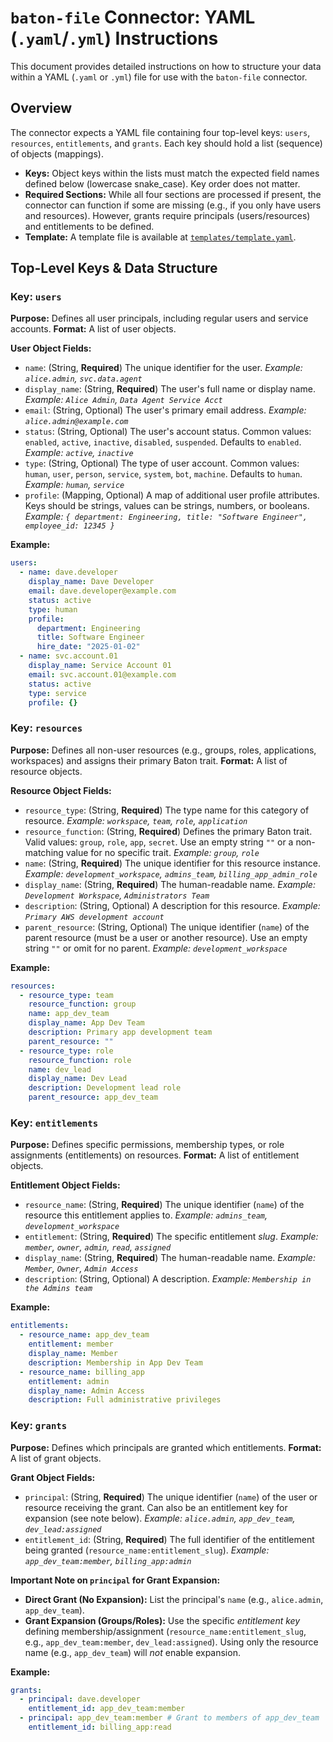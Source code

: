 # `baton-file` Connector: YAML (`.yaml`/`.yml`) Instructions

This document provides detailed instructions on how to structure your data within a YAML (`.yaml` or `.yml`) file for use with the `baton-file` connector.

## Overview

The connector expects a YAML file containing four top-level keys: `users`, `resources`, `entitlements`, and `grants`. Each key should hold a list (sequence) of objects (mappings).

*   **Keys:** Object keys within the lists must match the expected field names defined below (lowercase snake_case). Key order does not matter.
*   **Required Sections:** While all four sections are processed if present, the connector can function if some are missing (e.g., if you only have users and resources). However, grants require principals (users/resources) and entitlements to be defined.
*   **Template:** A template file is available at [`templates/template.yaml`](../templates/template.yaml).

## Top-Level Keys & Data Structure

### Key: `users`

**Purpose:** Defines all user principals, including regular users and service accounts.
**Format:** A list of user objects.

**User Object Fields:**

*   `name`: (String, **Required**) The unique identifier for the user. *Example: `alice.admin`, `svc.data.agent`*
*   `display_name`: (String, **Required**) The user's full name or display name. *Example: `Alice Admin`, `Data Agent Service Acct`*
*   `email`: (String, Optional) The user's primary email address. *Example: `alice.admin@example.com`*
*   `status`: (String, Optional) The user's account status. Common values: `enabled`, `active`, `inactive`, `disabled`, `suspended`. Defaults to `enabled`. *Example: `active`, `inactive`*
*   `type`: (String, Optional) The type of user account. Common values: `human`, `user`, `person`, `service`, `system`, `bot`, `machine`. Defaults to `human`. *Example: `human`, `service`*
*   `profile`: (Mapping, Optional) A map of additional user profile attributes. Keys should be strings, values can be strings, numbers, or booleans. *Example: `{ department: Engineering, title: "Software Engineer", employee_id: 12345 }`*

**Example:**
```yaml
users:
  - name: dave.developer
    display_name: Dave Developer
    email: dave.developer@example.com
    status: active
    type: human
    profile:
      department: Engineering
      title: Software Engineer
      hire_date: "2025-01-02"
  - name: svc.account.01
    display_name: Service Account 01
    email: svc.account.01@example.com
    status: active
    type: service
    profile: {}
```

### Key: `resources`

**Purpose:** Defines all non-user resources (e.g., groups, roles, applications, workspaces) and assigns their primary Baton trait.
**Format:** A list of resource objects.

**Resource Object Fields:**

*   `resource_type`: (String, **Required**) The type name for this category of resource. *Example: `workspace`, `team`, `role`, `application`*
*   `resource_function`: (String, **Required**) Defines the primary Baton trait. Valid values: `group`, `role`, `app`, `secret`. Use an empty string `""` or a non-matching value for no specific trait. *Example: `group`, `role`*
*   `name`: (String, **Required**) The unique identifier for this resource instance. *Example: `development_workspace`, `admins_team`, `billing_app_admin_role`*
*   `display_name`: (String, **Required**) The human-readable name. *Example: `Development Workspace`, `Administrators Team`*
*   `description`: (String, Optional) A description for this resource. *Example: `Primary AWS development account`*
*   `parent_resource`: (String, Optional) The unique identifier (`name`) of the parent resource (must be a user or another resource). Use an empty string `""` or omit for no parent. *Example: `development_workspace`*

**Example:**
```yaml
resources:
  - resource_type: team
    resource_function: group
    name: app_dev_team
    display_name: App Dev Team
    description: Primary app development team
    parent_resource: ""
  - resource_type: role
    resource_function: role
    name: dev_lead
    display_name: Dev Lead
    description: Development lead role
    parent_resource: app_dev_team
```

### Key: `entitlements`

**Purpose:** Defines specific permissions, membership types, or role assignments (entitlements) on resources.
**Format:** A list of entitlement objects.

**Entitlement Object Fields:**

*   `resource_name`: (String, **Required**) The unique identifier (`name`) of the resource this entitlement applies to. *Example: `admins_team`, `development_workspace`*
*   `entitlement`: (String, **Required**) The specific entitlement *slug*. *Example: `member`, `owner`, `admin`, `read`, `assigned`*
*   `display_name`: (String, **Required**) The human-readable name. *Example: `Member`, `Owner`, `Admin Access`*
*   `description`: (String, Optional) A description. *Example: `Membership in the Admins team`*

**Example:**
```yaml
entitlements:
  - resource_name: app_dev_team
    entitlement: member
    display_name: Member
    description: Membership in App Dev Team
  - resource_name: billing_app
    entitlement: admin
    display_name: Admin Access
    description: Full administrative privileges
```

### Key: `grants`

**Purpose:** Defines which principals are granted which entitlements.
**Format:** A list of grant objects.

**Grant Object Fields:**

*   `principal`: (String, **Required**) The unique identifier (`name`) of the user or resource receiving the grant. Can also be an entitlement key for expansion (see note below). *Example: `alice.admin`, `app_dev_team`, `dev_lead:assigned`*
*   `entitlement_id`: (String, **Required**) The full identifier of the entitlement being granted (`resource_name:entitlement_slug`). *Example: `app_dev_team:member`, `billing_app:admin`*

**Important Note on `principal` for Grant Expansion:**

*   **Direct Grant (No Expansion):** List the principal's `name` (e.g., `alice.admin`, `app_dev_team`).
*   **Grant Expansion (Groups/Roles):** Use the specific *entitlement key* defining membership/assignment (`resource_name:entitlement_slug`, e.g., `app_dev_team:member`, `dev_lead:assigned`). Using only the resource name (e.g., `app_dev_team`) will *not* enable expansion.

**Example:**
```yaml
grants:
  - principal: dave.developer
    entitlement_id: app_dev_team:member
  - principal: app_dev_team:member # Grant to members of app_dev_team
    entitlement_id: billing_app:read
``` 
